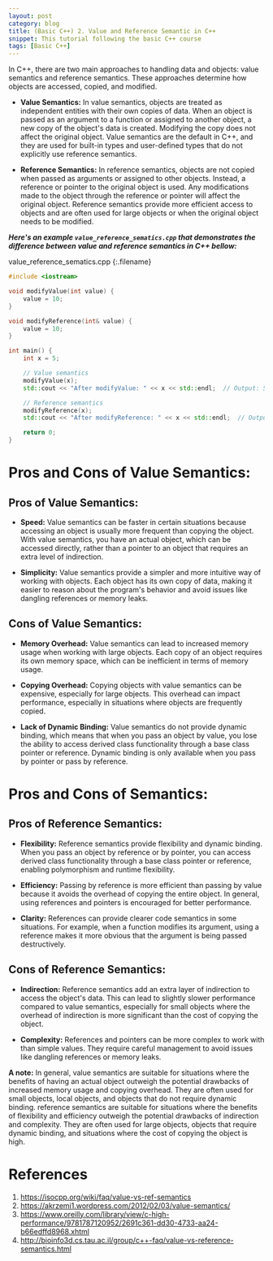```yaml
---
layout: post
category: blog
title: (Basic C++) 2. Value and Reference Semantic in C++ 
snippet: This tutorial following the basic C++ course
tags: [Basic C++]
---
```


In C++, there are two main approaches to handling data and objects: value semantics and reference semantics. These approaches determine how objects are accessed, copied, and modified.

- **Value Semantics:** In value semantics, objects are treated as independent entities with their own copies of data. When an object is passed as an argument to a function or assigned to another object, a new copy of the object's data is created. Modifying the copy does not affect the original object. Value semantics are the default in C++, and they are used for built-in types and user-defined types that do not explicitly use reference semantics.
    
- **Reference Semantics:** In reference semantics, objects are not copied when passed as arguments or assigned to other objects. Instead, a reference or pointer to the original object is used. Any modifications made to the object through the reference or pointer will affect the original object. Reference semantics provide more efficient access to objects and are often used for large objects or when the original object needs to be modified.

___Here's an example ```value_reference_sematics.cpp``` that demonstrates the difference between value and reference semantics in C++ bellow:___ 

value_reference_sematics.cpp
{:.filename}
```c++
#include <iostream>

void modifyValue(int value) {
    value = 10;
}

void modifyReference(int& value) {
    value = 10;
}

int main() {
    int x = 5;

    // Value semantics
    modifyValue(x);
    std::cout << "After modifyValue: " << x << std::endl;  // Output: 5

    // Reference semantics
    modifyReference(x);
    std::cout << "After modifyReference: " << x << std::endl;  // Output: 10

    return 0;
}
```
# Pros and Cons of Value Semantics:
## Pros of Value Semantics:

- **Speed:** Value semantics can be faster in certain situations because accessing an object is usually more frequent than copying the object. With value semantics, you have an actual object, which can be accessed directly, rather than a pointer to an object that requires an extra level of indirection.

- **Simplicity:** Value semantics provide a simpler and more intuitive way of working with objects. Each object has its own copy of data, making it easier to reason about the program's behavior and avoid issues like dangling references or memory leaks.

## Cons of Value Semantics:

- **Memory Overhead:** Value semantics can lead to increased memory usage when working with large objects. Each copy of an object requires its own memory space, which can be inefficient in terms of memory usage.

- **Copying Overhead:** Copying objects with value semantics can be expensive, especially for large objects. This overhead can impact performance, especially in situations where objects are frequently copied.

- **Lack of Dynamic Binding:** Value semantics do not provide dynamic binding, which means that when you pass an object by value, you lose the ability to access derived class functionality through a base class pointer or reference. Dynamic binding is only available when you pass by pointer or pass by reference.

# Pros and Cons of Semantics:
## Pros of Reference Semantics:

- **Flexibility:** Reference semantics provide flexibility and dynamic binding. When you pass an object by reference or by pointer, you can access derived class functionality through a base class pointer or reference, enabling polymorphism and runtime flexibility.

- **Efficiency:** Passing by reference is more efficient than passing by value because it avoids the overhead of copying the entire object. In general, using references and pointers is encouraged for better performance.

- **Clarity:** References can provide clearer code semantics in some situations. For example, when a function modifies its argument, using a reference makes it more obvious that the argument is being passed destructively.

## Cons of Reference Semantics:

- **Indirection:** Reference semantics add an extra layer of indirection to access the object's data. This can lead to slightly slower performance compared to value semantics, especially for small objects where the overhead of indirection is more significant than the cost of copying the object. 

- **Complexity:** References and pointers can be more complex to work with than simple values. They require careful management to avoid issues like dangling references or memory leaks.

<div class="tip">
<b>A note:</b> In general, value semantics are suitable for situations where the benefits of having an actual object outweigh the potential drawbacks of increased memory usage and copying overhead. They are often used for small objects, local objects, and objects that do not require dynamic binding. reference semantics are suitable for situations where the benefits of flexibility and efficiency outweigh the potential drawbacks of indirection and complexity. They are often used for large objects, objects that require dynamic binding, and situations where the cost of copying the object is high.
</div>



# References
1. https://isocpp.org/wiki/faq/value-vs-ref-semantics
2. https://akrzemi1.wordpress.com/2012/02/03/value-semantics/
3. https://www.oreilly.com/library/view/c-high-performance/9781787120952/2691c361-dd30-4733-aa24-b66edffd8968.xhtml
4. http://bioinfo3d.cs.tau.ac.il/group/c++-faq/value-vs-reference-semantics.html
